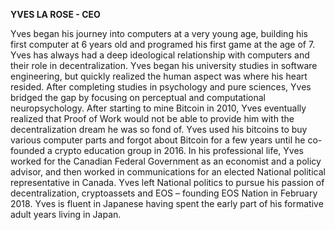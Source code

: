 **YVES LA ROSE - CEO**

Yves began his journey into computers at a very young age, building his first computer at 6 years old and programed his first game at the age of 7. Yves has always had a deep ideological relationship with computers and their role in decentralization. Yves began his university studies in software engineering, but quickly realized the human aspect was where his heart resided. After completing studies in psychology and pure sciences, Yves bridged the gap by focusing on perceptual and computational neuropsychology. After starting to mine Bitcoin in 2010, Yves eventually realized that Proof of Work would not be able to provide him with the decentralization dream he was so fond of. Yves used his bitcoins to buy various computer parts and forgot about Bitcoin for a few years until he co-founded a crypto education group in 2016. In his professional life, Yves worked for the Canadian Federal Government as an economist and a policy advisor, and then worked in communications for an elected National political representative in Canada. Yves left National politics to pursue his passion of decentralization, cryptoassets and EOS – founding EOS Nation in February 2018. Yves is fluent in Japanese having spent the early part of his formative adult years living in Japan.

